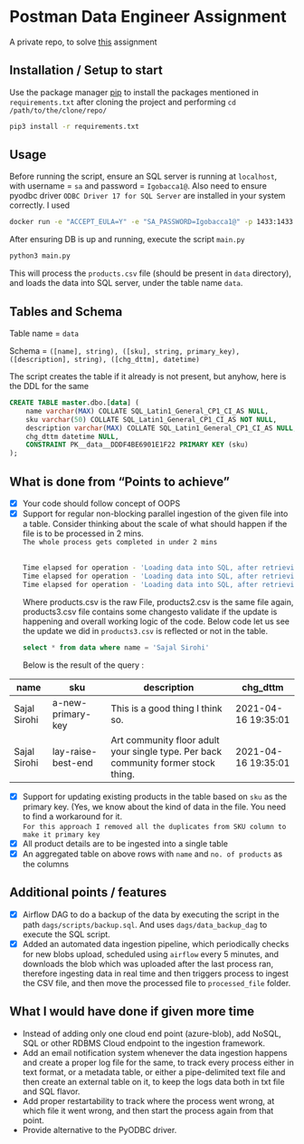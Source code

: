 # Postman Data Engineer Assignment

A private repo, to solve [this](https://docs.google.com/document/d/1RJjQHDxi7jOQVOq8lrkUFPVJO5vnozPRGO-bpzx13wM/edit) assignment

## Installation / Setup to start

Use the package manager [pip](https://pip.pypa.io/en/stable/) to install the packages mentioned in `requirements.txt` after cloning the project and performing `cd /path/to/the/clone/repo/`

```bash
pip3 install -r requirements.txt
```

## Usage
Before running the script, ensure an SQL server is running at `localhost`, with username = `sa` and password = `Igobacca1@`. Also need to ensure pyodbc driver `ODBC Driver 17 for SQL Server` are installed in your system correctly.
I used 
```bash
docker run -e "ACCEPT_EULA=Y" -e "SA_PASSWORD=Igobacca1@" -p 1433:1433 --name RBC  -d mcr.microsoft.com/mssql/server:latest
```
After ensuring DB is up and running, execute the script `main.py`
```bash
python3 main.py
```
This will process the `products.csv` file (should be present in `data` directory), and loads the data into SQL server, under the table name `data`.

## Tables and Schema
Table name = `data`

Schema = `([name], string), ([sku], string, primary_key), ([description], string), ([chg_dttm], datetime)`

The script creates the table if it already is not present, but anyhow, here is the DDL for the same
```SQL
CREATE TABLE master.dbo.[data] (
	name varchar(MAX) COLLATE SQL_Latin1_General_CP1_CI_AS NULL,
	sku varchar(50) COLLATE SQL_Latin1_General_CP1_CI_AS NOT NULL,
	description varchar(MAX) COLLATE SQL_Latin1_General_CP1_CI_AS NULL,
	chg_dttm datetime NULL,
	CONSTRAINT PK__data__DDDF4BE6901E1F22 PRIMARY KEY (sku)
);
```

## What is done from “Points to achieve”
- [x] Your code should follow concept of OOPS
- [x] Support for regular non-blocking parallel ingestion of the given file into a table. Consider thinking about the scale of what should happen if the file is to be processed in 2 mins.<br>`The whole process gets completed in under 2 mins` <br>
  <br>
  ```bash
  Time elapsed for operation - 'Loading data into SQL, after retrieving it from CSV : products.csv' : 0:00:29.045618
  Time elapsed for operation - 'Loading data into SQL, after retrieving it from CSV : products2.csv' : 0:01:06.867120
  Time elapsed for operation - 'Loading data into SQL, after retrieving it from CSV : products3.csv' : 0:01:36.248423
  ```
  Where products.csv is the raw File, products2.csv is the same file again, products3.csv file contains some changesto validate if the update is happening and overall working logic of the code.
  Below code let us see the update we did in `products3.csv` is reflected or not in the table.
    ```SQL
    select * from data where name = 'Sajal Sirohi'
    ```
  Below is the result of the query : 

| name         | sku                | description                                                                        | chg_dttm           |
|--------------|--------------------|------------------------------------------------------------------------------------|--------------------|
| Sajal Sirohi | a-new-primary-key  | This is a good thing I think so.                                                   | 2021-04-16 19:35:01|
| Sajal Sirohi | lay-raise-best-end | Art community floor adult your single type. Per back community former stock thing. | 2021-04-16 19:35:01|
  

- [x] Support for updating existing products in the table based on `sku` as the primary key. (Yes, we know about the kind of data in the file. You need to find a workaround for it. <br>`For this approach I removed all the duplicates from SKU column to make it primary key` <br>
- [x] All product details are to be ingested into a single table
- [x] An aggregated table on above rows with `name` and `no. of products` as the columns

## Additional points / features

- [x] Airflow DAG to do a backup of the data by executing the script in the path `dags/scripts/backup.sql`. And uses `dags/data_backup_dag` to execute the SQL script.
- [x] Added an automated data ingestion pipeline, which periodically checks for new blobs upload, scheduled using `airflow` every 5 minutes, and downloads the blob which was uploaded after the last process ran, therefore ingesting data in real time and then triggers process to ingest the CSV file, and then move the processed file to `processed_file` folder.

## What I would have done if given more time
- Instead of adding only one cloud end point (azure-blob), add NoSQL, SQL or other RDBMS Cloud endpoint to the ingestion framework.
- Add an email notification system whenever the data ingestion happens and create a proper log file for the same, to track every process either in text format, or a metadata table, or either a pipe-delimited text file and then create an external table on it, to keep the logs data both in txt file and SQL flavor.
- Add proper restartability to track where the process went wrong, at which file it went wrong, and then start the process again from that point.
- Provide alternative to the PyODBC driver.
